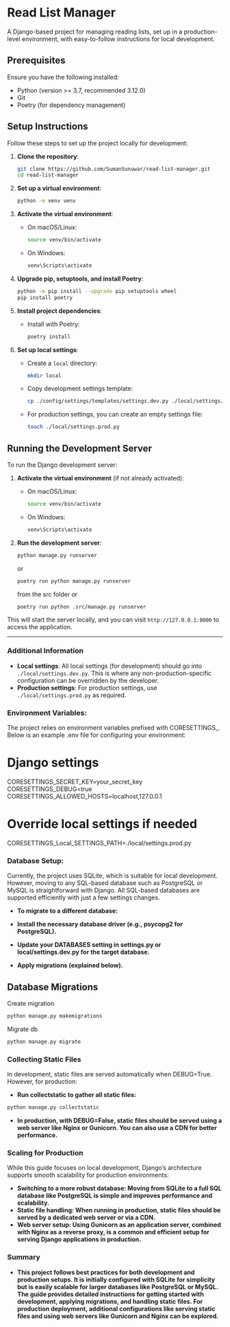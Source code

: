 # Read List Manager

A Django-based project for managing reading lists, set up in a production-level environment, with easy-to-follow instructions for local development.

## Prerequisites

Ensure you have the following installed:

- Python (version >= 3.7, recommended 3.12.0)
- Git
- Poetry (for dependency management)

## Setup Instructions

Follow these steps to set up the project locally for development:

1. **Clone the repository**:
    ```bash
    git clone https://github.com/SumanSunuwar/read-list-manager.git
    cd read-list-manager
    ```

2. **Set up a virtual environment**:
    ```bash
    python -m venv venv
    ```

3. **Activate the virtual environment**:
    - On macOS/Linux:
      ```bash
      source venv/bin/activate
      ```
    - On Windows:
      ```bash
      venv\Scripts\activate
      ```

4. **Upgrade pip, setuptools, and install Poetry**:
    ```bash
    python -m pip install --upgrade pip setuptools wheel
    pip install poetry
    ```

5. **Install project dependencies**:
    - Install with Poetry:
      ```bash
      poetry install
      ```

6. **Set up local settings**:
    - Create a `local` directory:
      ```bash
      mkdir local
      ```
    - Copy development settings template:
      ```bash
      cp ./config/settings/templates/settings.dev.py ./local/settings.dev.py
      ```
    - For production settings, you can create an empty settings file:
      ```bash
      touch ./local/settings.prod.py
      ```

## Running the Development Server

To run the Django development server:

1. **Activate the virtual environment** (if not already activated):
    - On macOS/Linux:
      ```bash
      source venv/bin/activate
      ```
    - On Windows:
      ```bash
      venv\Scripts\activate
      ```

2. **Run the development server**:
    ```bash
    python manage.py runserver
    ```
    or
    ```bash
    poetry run python manage.py runserver
    ```
    from the src folder or
    ```
    poetry run python .src/manage.py runserver
    ```

This will start the server locally, and you can visit `http://127.0.0.1:8000` to access the application.

---

### Additional Information

- **Local settings**: All local settings (for development) should go into `./local/settings.dev.py`. This is where any non-production-specific configuration can be overridden by the developer.
- **Production settings**: For production settings, use `./local/settings.prod.py` as required.

### Environment Variables:
The project relies on environment variables prefixed with CORESETTINGS_. Below is an example .env file for configuring your environment:

# Django settings
CORESETTINGS_SECRET_KEY=your_secret_key
CORESETTINGS_DEBUG=true
CORESETTINGS_ALLOWED_HOSTS=localhost,127.0.0.1

# Override local settings if needed
CORESETTINGS_Local_SETTINGS_PATH=./local/settings.prod.py


### Database Setup:
Currently, the project uses SQLite, which is suitable for local development. However, moving to any SQL-based database such as PostgreSQL or MySQL is straightforward with Django. All SQL-based databases are supported efficiently with just a few settings changes.

- **To migrate to a different database:**

- **Install the necessary database driver (e.g., psycopg2 for PostgreSQL).**
- **Update your DATABASES setting in settings.py or local/settings.dev.py for the target database.**
- **Apply migrations (explained below).**


## Database Migrations
   Create migration
   ```bash
   python manage.py makemigrations
   ```
   Migrate db 
   ```bash
   python manage.py migrate
   ```

 ### Collecting Static Files
   In development, static files are served automatically when DEBUG=True. However, for production:

   - **Run collectstatic to gather all static files:**
   ```bash
   python manage.py collectstatic
   ```

   - **In production, with DEBUG=False, static files should be served using a web server like Nginx or Gunicorn. You can also use a CDN for better performance.**


### Scaling for Production
While this guide focuses on local development, Django’s architecture supports smooth scalability for production environments:

- **Switching to a more robust database: Moving from SQLite to a full SQL database like PostgreSQL is simple and improves performance and scalability.**
- **Static file handling: When running in production, static files should be served by a dedicated web server or via a CDN.**
- **Web server setup: Using Gunicorn as an application server, combined with Nginx as a reverse proxy, is a common and efficient setup for serving Django applications in production.**


### Summary
- **This project follows best practices for both development and production setups. It is initially configured with SQLite for simplicity but is easily scalable for larger databases like PostgreSQL or MySQL. The guide provides detailed instructions for getting started with development, applying migrations, and handling static files. For production deployment, additional configurations like serving static files and using web servers like Gunicorn and Nginx can be explored.**